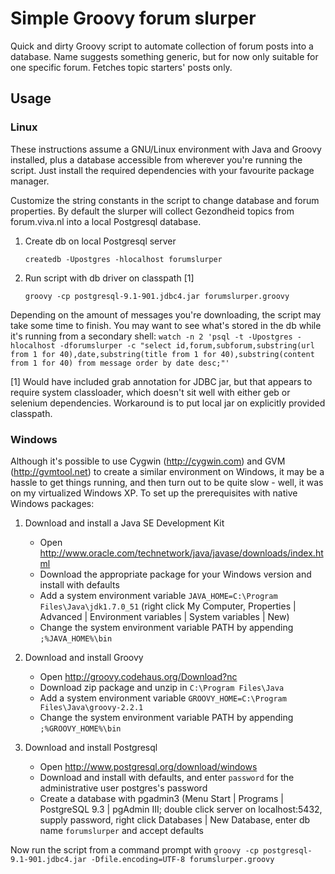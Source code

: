 # Simple Groovy forum slurper

Quick and dirty Groovy script to automate collection of forum posts into a database. Name suggests something generic, but for now only suitable for one specific forum. Fetches topic starters' posts only.

## Usage

### Linux

These instructions assume a GNU/Linux environment with Java and Groovy installed, plus a database accessible from wherever you're running the script. Just install the required dependencies with your favourite package manager.

Customize the string constants in the script to change database and forum properties. By default the slurper will collect Gezondheid topics from forum.viva.nl into a local Postgresql database.
	
1. Create db on local Postgresql server

    `createdb -Upostgres -hlocalhost forumslurper`

2. Run script with db driver on classpath [1]

    `groovy -cp postgresql-9.1-901.jdbc4.jar forumslurper.groovy`

Depending on the amount of messages you're downloading, the script may take some time to finish. You may want to see what's stored in the db while it's running from a secondary shell: `watch -n 2 'psql -t -Upostgres -hlocalhost -dforumslurper -c "select id,forum,subforum,substring(url from 1 for 40),date,substring(title from 1 for 40),substring(content from 1 for 40) from message order by date desc;"'` 

[1] Would have included grab annotation for JDBC jar, but that appears to require system classloader, which doesn't sit well with either geb or selenium dependencies. Workaround is to put local jar on explicitly provided classpath.

### Windows

Although it's possible to use Cygwin (http://cygwin.com) and GVM (http://gvmtool.net) to create a similar environment on Windows, it may be a hassle to get things running, and then turn out to be quite slow - well, it was on my virtualized Windows XP. To set up the prerequisites with native Windows packages:

1. Download and install a Java SE Development Kit

    * Open http://www.oracle.com/technetwork/java/javase/downloads/index.html
    * Download the appropriate package for your Windows version and install with defaults
    * Add a system environment variable `JAVA_HOME=C:\Program Files\Java\jdk1.7.0_51` (right click My Computer, Properties | Advanced | Environment variables | System variables | New)
    * Change the system environment variable PATH by appending `;%JAVA_HOME%\bin`

2. Download and install Groovy

    * Open http://groovy.codehaus.org/Download?nc
    * Download zip package and unzip in `C:\Program Files\Java`
    * Add a system environment variable `GROOVY_HOME=C:\Program Files\Java\groovy-2.2.1`
    * Change the system environment variable PATH by appending `;%GROOVY_HOME%\bin`

3. Download and install Postgresql

    * Open http://www.postgresql.org/download/windows
    * Download and install with defaults, and enter `password` for the administrative user postgres's password
    * Create a database with pgadmin3 (Menu Start | Programs | PostgreSQL 9.3 | pgAdmin III; double click server on localhost:5432, supply password, right click Databases | 
New Database, enter db name `forumslurper` and accept defaults

Now run the script from a command prompt with `groovy -cp postgresql-9.1-901.jdbc4.jar -Dfile.encoding=UTF-8 forumslurper.groovy`

